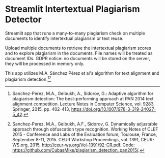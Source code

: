 # Streamlit Intertextual Plagiarism Detector

Streamlit app that runs a many-to-many plagiarism check on multiple documents to identify intertextual plagiarism or text reuse.

Upload multiple documents to retrieve the intertextual plagiarism scores and to explore plagiarism in the documents. File names will be treated as document IDs. GDPR notice: no documents will be stored on the server, they will be processed in memory only.

This app utilizes M.A. Sánchez Pérez et al's algorithm for text alignment and plagiarism detection.[^1][^2]

[^1]: Sanchez-Perez, M.A., Gelbukh, A., Sidorov, G.: Adaptive algorithm for plagiarism detection: The best-performing approach at PAN 2014 text alignment competition. Lecture Notes in Computer Science, vol. 9283, Springer, 2015, pp. 402-413, https://doi.org/10.1007/978-3-319-24027-5_42.

[^2]: Sanchez-Perez, M.A., Gelbukh, A.F., Sidorov, G. Dynamically adjustable approach through obfuscation type recognition. Working Notes of CLEF 2015 - Conference and Labs of the Evaluation forum, Toulouse, France, September 8-11, 2015. CEUR Workshop Proceedings, vol. 1391, CEUR-WS.org, 2015, http://ceur-ws.org/Vol-1391/92-CR.pdf. Code: https://github.com/CubasMike/plagiarism_detection_pan2015/.
